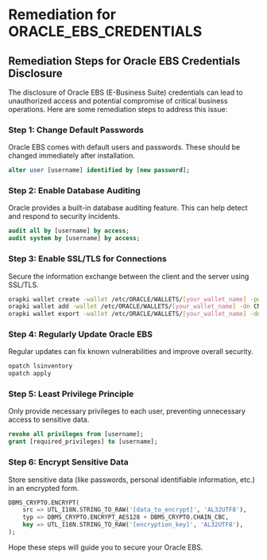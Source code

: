 # Remediation for ORACLE_EBS_CREDENTIALS

## Remediation Steps for Oracle EBS Credentials Disclosure

The disclosure of Oracle EBS (E-Business Suite) credentials can lead to unauthorized access and potential compromise of critical business operations. Here are some remediation steps to address this issue:

### Step 1: Change Default Passwords
Oracle EBS comes with default users and passwords. These should be changed immediately after installation.

```sql
alter user [username] identified by [new password];
```

### Step 2: Enable Database Auditing
Oracle provides a built-in database auditing feature. This can help detect and respond to security incidents.

```sql
audit all by [username] by access;
audit system by [username] by access;
```

### Step 3: Enable SSL/TLS for Connections
Secure the information exchange between the client and the server using SSL/TLS.

```bash
orapki wallet create -wallet /etc/ORACLE/WALLETS/[your_wallet_name] -pwd [your_wallet_password] -auto_login_local
orapki wallet add -wallet /etc/ORACLE/WALLETS/[your_wallet_name] -dn CN=[your_server_name] -keysize 2048 -pwd [your_wallet_password]
orapki wallet export -wallet /etc/ORACLE/WALLETS/[your_wallet_name] -dn CN=[your_server_name] -cert /etc/ORACLE/WALLETS/[your_wallet_name]/[server_cert_name] -pwd [your_wallet_password]
```

### Step 4: Regularly Update Oracle EBS
Regular updates can fix known vulnerabilities and improve overall security.

```bash
opatch lsinventory
opatch apply
```

### Step 5: Least Privilege Principle
Only provide necessary privileges to each user, preventing unnecessary access to sensitive data.

```sql
revoke all privileges from [username];
grant [required_privileges] to [username];
```

### Step 6: Encrypt Sensitive Data
Store sensitive data (like passwords, personal identifiable information, etc.) in an encrypted form.

```sql
DBMS_CRYPTO.ENCRYPT(
    src => UTL_I18N.STRING_TO_RAW('[data_to_encrypt]', 'AL32UTF8'),
    typ => DBMS_CRYPTO.ENCRYPT_AES128 + DBMS_CRYPTO.CHAIN_CBC,
    key => UTL_I18N.STRING_TO_RAW('[encryption_key]', 'AL32UTF8'),
);
```

Hope these steps will guide you to secure your Oracle EBS.